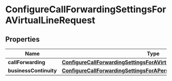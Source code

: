 <!--  Copyright 2025 Cisco Systems Inc.

Permission is hereby granted, free of charge, to any person obtaining a copy
of this software and associated documentation files (the "Software"), to deal
in the Software without restriction, including without limitation the rights
to use, copy, modify, merge, publish, distribute, sublicense, and/or sell
copies of the Software, and to permit persons to whom the Software is
furnished to do so, subject to the following conditions:

The above copyright notice and this permission notice shall be included in
all copies or substantial portions of the Software.

THE SOFTWARE IS PROVIDED "AS IS", WITHOUT WARRANTY OF ANY KIND, EXPRESS OR
IMPLIED, INCLUDING BUT NOT LIMITED TO THE WARRANTIES OF MERCHANTABILITY,
FITNESS FOR A PARTICULAR PURPOSE AND NONINFRINGEMENT. IN NO EVENT SHALL THE
AUTHORS OR COPYRIGHT HOLDERS BE LIABLE FOR ANY CLAIM, DAMAGES OR OTHER
LIABILITY, WHETHER IN AN ACTION OF CONTRACT, TORT OR OTHERWISE, ARISING FROM,
OUT OF OR IN CONNECTION WITH THE SOFTWARE OR THE USE OR OTHER DEALINGS IN
THE SOFTWARE.-->


# ConfigureCallForwardingSettingsForAVirtualLineRequest


## Properties

| Name | Type | Description | Notes |
|------------ | ------------- | ------------- | -------------|
|**callForwarding** | [**ConfigureCallForwardingSettingsForAVirtualLineRequestCallForwarding**](ConfigureCallForwardingSettingsForAVirtualLineRequestCallForwarding.md) |  |  [optional] |
|**businessContinuity** | [**ConfigureCallForwardingSettingsForAPersonRequestBusinessContinuity**](ConfigureCallForwardingSettingsForAPersonRequestBusinessContinuity.md) |  |  [optional] |



